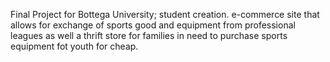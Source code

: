 Final Project for Bottega University; student creation. 
e-commerce site that allows for exchange of sports good and equipment from professional leagues as well a thrift store for families in need to purchase sports equipment fot youth for cheap. 
